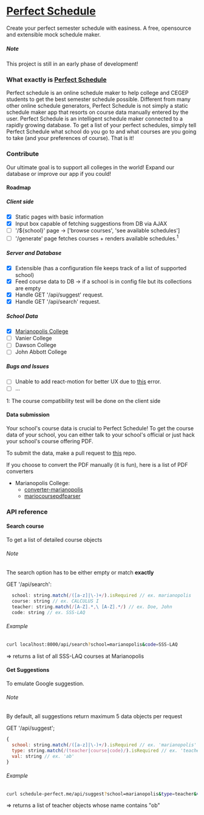 # [Perfect Schedule](http://schedule-perfect.me)
Create your perfect semester schedule with easiness. A free, opensource and
extensible mock schedule maker.

##### Note
This project is still in an early phase of development! 

### What exactly is [Perfect Schedule](http://schedule-perfect.me)
Perfect schedule is an online schedule maker to help college and CEGEP students to get the best 
semester schedule possible. Different from many other online schedule generators, Perfect Schedule is not simply
a static schedule maker app that resorts on course data manually entered by the user. Perfect Schedule is an 
intelligent schedule maker connected to a rapidly growing database. To get a list of your perfect schedules, simply
tell Perfect Schedule what school do you go to and what courses are you going to take (and your preferences of course).
That is it!

### Contribute
Our ultimate goal is to support all colleges in the world! Expand our database or improve our app if you could!

#### Roadmap

##### Client side
- [x] Static pages with basic information
- [x] Input box capable of fetching suggestions from DB via AJAX
- [ ] '/${school}' page -> ['browse courses', 'see available schedules']
- [ ] '/generate' page fetches courses + renders available schedules.<sup>1</sup>

##### Server and Database
- [x] Extensible (has a configuration file keeps track of a list of supported school)
- [x] Feed course data to DB -> if a school is in config file but its collections are empty
- [x] Handle GET '/api/suggest' request.
- [x] Handle GET '/api/search' request.

##### School Data
- [x] [Marianopolis College](http://github.com/lorix-lpan/converter-marianopolis)
- [ ] Vanier College
- [ ] Dawson College
- [ ] John Abbott College

##### Bugs and Issues
- [ ] Unable to add react-motion for better UX due to [this](http://stackoverflow.com/questions/35787069/react-each-child-in-an-array-or-iterator-should-have-a-unique-key-prop-when-m/35788275#35788275) error.
- [ ] ...

1: The course compatibility test will be done on the client side


#### Data submission

Your school's course data is crucial to Perfect Schedule! To get the course data of your school, you can either talk 
to your school's official or just hack your school's course offering PDF.

To submit the data, make a pull request to [this](https://github.com/lorix-lpan/perfect-schedule-schools) repo.

If you choose to convert the PDF manually (it is fun), here is a list of PDF converters

* Marianopolis College:
  * [converter-marianopolis](https://github.com/lorix-lpan/converter-marianopolis)
  * [mariocoursepdfparser](https://github.com/sunbinyuan/mariocoursespdfparser)


### API reference

#### Search course
To get a list of detailed course objects

###### Note
The search option has to be either empty or match **exactly**

GET '/api/search':
```javascript
  school: string.match(/([a-z]|\-)+/).isRequired // ex. marianopolis
  course: string // ex. CALCULUS I
  teacher: string.match(/[A-Z].*,\ [A-Z].*/) // ex. Doe, John
  code: string // ex. SSS-LAQ
```

###### Example
```bash
curl localhost:8000/api/search?school=marianopolis&code=SSS-LAQ
```

=> returns a list of all SSS-LAQ courses at Marianopolis

#### Get Suggestions
To emulate Google suggestion.

###### Note
By default, all suggestions return maximum 5 data objects per request

GET '/api/suggest';
```javascript
{
  school: string.match(/([a-z]|\-)+/).isRequired // ex. 'marianopolis'
  type: string.match(/(teacher|course|code)/).isRequired // ex. 'teacher'
  val: string // ex. 'ab'
}
```

###### Example
```bash
curl schedule-perfect.me/api/suggest?school=marianopolis&type=teacher&val=ob
```
=> returns a list of teacher objects whose name contains "ob"
